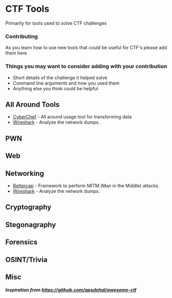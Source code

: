 # CTF Tools
Primarily for tools used to solve CTF challenges

### Contributing

As you learn how to use new tools that could be useful for CTF's please add them here

### Things you may want to consider adding with your contribution
* Short details of the challenge it helped solve
* Command line arguments and how you used them
* Anything else you think could be helpful

## All Around Tools
- [CyberChef](https://gchq.github.io/CyberChef/) - All around usage tool for transforming data
- [Wireshark](https://www.wireshark.org/) - Analyze the network dumps.

## PWN


## Web


## Networking
- [Bettercap](https://github.com/bettercap/bettercap) - Framework to perform MITM (Man in the Middle) attacks.
- [Wireshark](https://www.wireshark.org/) - Analyze the network dumps.

## Cryptography

## Stegonagraphy

## Forensics

## OSINT/Trivia

## Misc


##### Inspiration from https://github.com/apsdehal/awesome-ctf
